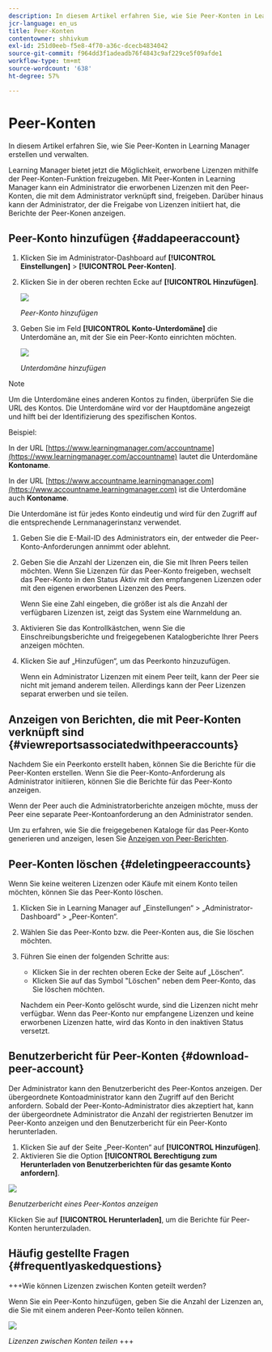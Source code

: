```yaml
---
description: In diesem Artikel erfahren Sie, wie Sie Peer-Konten in Learning Manager erstellen und verwalten.
jcr-language: en_us
title: Peer-Konten
contentowner: shhivkum
exl-id: 251d0eeb-f5e8-4f70-a36c-dcecb4834042
source-git-commit: f964dd3f1adeadb76f4843c9af229ce5f09afde1
workflow-type: tm+mt
source-wordcount: '638'
ht-degree: 57%

---
```


# Peer-Konten

In diesem Artikel erfahren Sie, wie Sie Peer-Konten in Learning Manager erstellen und verwalten.

Learning Manager bietet jetzt die Möglichkeit, erworbene Lizenzen mithilfe der Peer-Konten-Funktion freizugeben. Mit Peer-Konten in Learning Manager kann ein Administrator die erworbenen Lizenzen mit den Peer-Konten, die mit dem Administrator verknüpft sind, freigeben. Darüber hinaus kann der Administrator, der die Freigabe von Lizenzen initiiert hat, die Berichte der Peer-Konen anzeigen.

## Peer-Konto hinzufügen {#addapeeraccount}

1. Klicken Sie im Administrator-Dashboard auf **[!UICONTROL Einstellungen]** > **[!UICONTROL Peer-Konten]**.
1. Klicken Sie in der oberen rechten Ecke auf **[!UICONTROL Hinzufügen]**.

   ![](assets/peeraccount.png)

   *Peer-Konto hinzufügen*

1. Geben Sie im Feld **[!UICONTROL Konto-Unterdomäne]** die Unterdomäne an, mit der Sie ein Peer-Konto einrichten möchten.

   ![](assets/addpeer.png)

   *Unterdomäne hinzufügen*

>[!NOTE]
>
>Um die Unterdomäne eines anderen Kontos zu finden, überprüfen Sie die URL des Kontos. Die Unterdomäne wird vor der Hauptdomäne angezeigt und hilft bei der Identifizierung des spezifischen Kontos.
>
>Beispiel:
>
>In der URL [https://www.learningmanager.com/accountname](https://www.learningmanager.com/accountname) lautet die Unterdomäne **Kontoname**.
>
>In der URL [https://www.accountname.learningmanager.com](https://www.accountname.learningmanager.com) ist die Unterdomäne auch **Kontoname**.
>
>Die Unterdomäne ist für jedes Konto eindeutig und wird für den Zugriff auf die entsprechende Lernmanagerinstanz verwendet.

1. Geben Sie die E-Mail-ID des Administrators ein, der entweder die Peer-Konto-Anforderungen annimmt oder ablehnt.
1. Geben Sie die Anzahl der Lizenzen ein, die Sie mit Ihren Peers teilen möchten. Wenn Sie Lizenzen für das Peer-Konto freigeben, wechselt das Peer-Konto in den Status Aktiv mit den empfangenen Lizenzen oder mit den eigenen erworbenen Lizenzen des Peers.

   Wenn Sie eine Zahl eingeben, die größer ist als die Anzahl der verfügbaren Lizenzen ist, zeigt das System eine Warnmeldung an.

1. Aktivieren Sie das Kontrollkästchen, wenn Sie die Einschreibungsberichte und freigegebenen Katalogberichte Ihrer Peers anzeigen möchten.
1. Klicken Sie auf „Hinzufügen“, um das Peerkonto hinzuzufügen.

   Wenn ein Administrator Lizenzen mit einem Peer teilt, kann der Peer sie nicht mit jemand anderem teilen. Allerdings kann der Peer Lizenzen separat erwerben und sie teilen.

## Anzeigen von Berichten, die mit Peer-Konten verknüpft sind {#viewreportsassociatedwithpeeraccounts}

Nachdem Sie ein Peerkonto erstellt haben, können Sie die Berichte für die Peer-Konten erstellen. Wenn Sie die Peer-Konto-Anforderung als Administrator initiieren, können Sie die Berichte für das Peer-Konto anzeigen.

Wenn der Peer auch die Administratorberichte anzeigen möchte, muss der Peer eine separate Peer-Kontoanforderung an den Administrator senden.

Um zu erfahren, wie Sie die freigegebenen Kataloge für das Peer-Konto generieren und anzeigen, lesen Sie [Anzeigen von Peer-Berichten](reports.md#main-pars_header_894271250).

## Peer-Konten löschen {#deletingpeeraccounts}

Wenn Sie keine weiteren Lizenzen oder Käufe mit einem Konto teilen möchten, können Sie das Peer-Konto löschen.

1. Klicken Sie in Learning Manager auf „Einstellungen“ > „Administrator-Dashboard“ > „Peer-Konten“.
1. Wählen Sie das Peer-Konto bzw. die Peer-Konten aus, die Sie löschen möchten.
1. Führen Sie einen der folgenden Schritte aus:

   * Klicken Sie in der rechten oberen Ecke der Seite auf „Löschen“.
   * Klicken Sie auf das Symbol &quot;Löschen&quot; neben dem Peer-Konto, das Sie löschen möchten.

   Nachdem ein Peer-Konto gelöscht wurde, sind die Lizenzen nicht mehr verfügbar. Wenn das Peer-Konto nur empfangene Lizenzen und keine erworbenen Lizenzen hatte, wird das Konto in den inaktiven Status versetzt.

## Benutzerbericht für Peer-Konten {#download-peer-account}

Der Administrator kann den Benutzerbericht des Peer-Kontos anzeigen. Der übergeordnete Kontoadministrator kann den Zugriff auf den Bericht anfordern. Sobald der Peer-Konto-Administrator dies akzeptiert hat, kann der übergeordnete Administrator die Anzahl der registrierten Benutzer im Peer-Konto anzeigen und den Benutzerbericht für ein Peer-Konto herunterladen.

1. Klicken Sie auf der Seite „Peer-Konten“ auf **[!UICONTROL Hinzufügen]**.
1. Aktivieren Sie die Option **[!UICONTROL Berechtigung zum Herunterladen von Benutzerberichten für das gesamte Konto anfordern]**.

![](assets/image034.png)

*Benutzerbericht eines Peer-Kontos anzeigen*

Klicken Sie auf **[!UICONTROL Herunterladen]**, um die Berichte für Peer-Konten herunterzuladen.

## Häufig gestellte Fragen {#frequentlyaskedquestions}

+++Wie können Lizenzen zwischen Konten geteilt werden?

Wenn Sie ein Peer-Konto hinzufügen, geben Sie die Anzahl der Lizenzen an, die Sie mit einem anderen Peer-Konto teilen können.

![](assets/share-seats.png)

*Lizenzen zwischen Konten teilen*
+++
